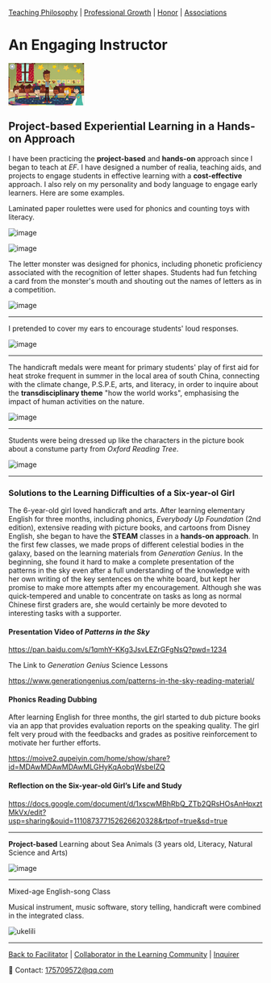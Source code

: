 [Teaching Philosophy](./philosophya.md) | [Professional Growth](./professional.md) | [Honor](./honors.md) | [Associations](./associations.md)

# An Engaging Instructor

<img src="engager s.gif" align="center"/>

## Project-based Experiential Learning in a Hands-on Approach

I have been practicing the **project-based** and **hands-on** approach since I began to teach at _EF_. I have designed a number of realia, teaching aids, and projects to engage students in effective learning with a **cost-effective** approach. I also rely on my personality and body language to engage early learners. Here are some examples.

Laminated paper roulettes were used for phonics and counting toys with literacy.

![image](https://user-images.githubusercontent.com/109213222/180602600-5ef1d5a8-7716-4e25-9d49-d26fc48985aa.png)

![image](https://user-images.githubusercontent.com/109213222/180602593-f66f6700-5d79-4433-a7e8-4db96426ddcc.png)

The letter monster was designed for phonics, including phonetic proficiency associated with the recognition of letter shapes. Students had fun fetching a card from the monster's mouth and shouting out the names of letters as in a competition.

![image](https://user-images.githubusercontent.com/109213222/180603083-ae0feb26-dfef-4779-aea6-7696da46bb96.png)

---

I pretended to cover my ears to encourage students' loud responses.

![image](https://user-images.githubusercontent.com/109213222/181795381-5bc236f6-2b71-46bf-a74e-88e7bc35331a.png)

---

The handicraft medals were meant for primary students' play of first aid for heat stroke frequent in summer in the local area of south China, connecting with the climate change, P.S.P.E, arts, and literacy, in order to inquire about the **transdisciplinary theme** "how the world works", emphasising the impact of human activities on the nature.

![image](https://user-images.githubusercontent.com/109213222/181795444-ee0e4356-4825-4339-b790-ed465bee0529.png)

---

Students were being dressed up like the characters in the picture book about a constume party from _Oxford Reading Tree_.

![image](https://user-images.githubusercontent.com/109213222/180603186-a731ac18-0a3d-4ba7-bb6d-3d2361222413.png)

---

### Solutions to the Learning Difficulties of a Six-year-ol Girl 

The 6-year-old girl loved handicraft and arts. After learning elementary English for three months, including phonics, _Everybody Up Foundation_ (2nd edition), extensive reading with picture books, and cartoons from Disney English, she began to have the **STEAM** classes in a **hands-on approach**. In the first few classes, we made props of different celestial bodies in the galaxy, based on the learning materials from _Generation Genius_. In the beginning, she found it hard to make a complete presentation of the patterns in the sky even after a full understanding of the knowledge with her own writing of the key sentences on the white board, but kept her promise to make more attempts after my encouragement. Although she was quick-tempered and unable to concentrate on tasks as long as normal Chinese first graders are, she would certainly be more devoted to interesting tasks with a supporter.

#### Presentation Video of _Patterns in the Sky_

<https://pan.baidu.com/s/1qmhY-KKg3JsvLEZrGFgNsQ?pwd=1234>

The Link to _Generation Genius_ Science Lessons

<https://www.generationgenius.com/patterns-in-the-sky-reading-material/>

#### Phonics Reading Dubbing

After learning English for three months, the girl started to dub picture books via an app that provides evaluation reports on the speaking quality. The girl felt very proud with the feedbacks and grades as positive reinforcement to motivate her further efforts.

<https://moive2.qupeiyin.com/home/show/share?id=MDAwMDAwMDAwMLGHyKqAobqWsbeIZQ>

#### Reflection on the Six-year-old Girl’s Life and Study

<https://docs.google.com/document/d/1xscwMBhRbQ_ZTb2QRsHOsAnHpxztMkVx/edit?usp=sharing&ouid=111087377152626620328&rtpof=true&sd=true>

---

**Project-based** Learning about Sea Animals (3 years old, Literacy, Natural Science and Arts)

![image](https://user-images.githubusercontent.com/109213222/181795560-f8fd2425-cfeb-46a2-890f-d29819b0726d.png)

---

Mixed-age English-song Class

Musical instrument, music software, story telling, handicraft were combined in the integrated class. 

![ukelili](https://user-images.githubusercontent.com/109213222/184064836-c5e9a0f7-999f-4d24-8e1f-5562d63d3128.JPG)

---

 [Back to Facilitator](./teachingandlearning1.md) | [Collaborator in the Learning Community](./teachingandlearning3.md) | [Inquirer](./teachingandlearning4.md)

📧 Contact:
<175709572@qq.com>
